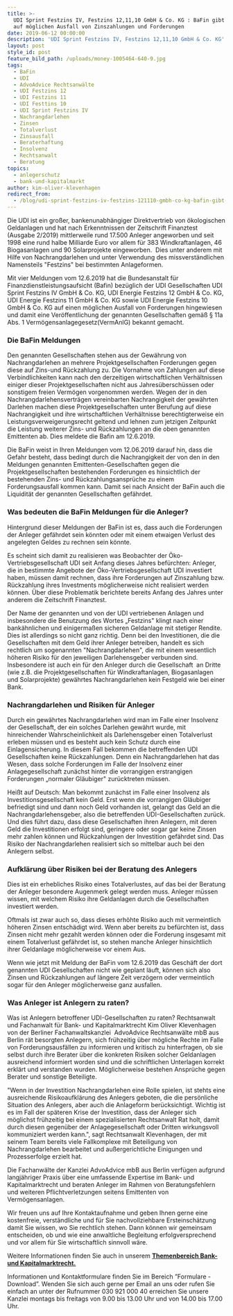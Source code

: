```yaml
---
title: >-
  UDI Sprint Festzins IV, Festzins 12,11,10 GmbH & Co. KG : BaFin gibt Hinweis
  auf möglichen Ausfall von Zinszahlungen und Forderungen
date: 2019-06-12 00:00:00
description: 'UDI Sprint Festzins IV, Festzins 12,11,10 GmbH & Co. KG'
layout: post
style_id: post
feature_bild_path: /uploads/money-1005464-640-9.jpg
tags:
  - BaFin
  - UDI
  - AdvoAdvice Rechtsanwälte
  - UDI Festzins 12
  - UDI Festzins 11
  - UDI Festtins 10
  - UDI Sprint Festzins IV
  - Nachrangdarlehen
  - Zinsen
  - Totalverlust
  - Zinsausfall
  - Beraterhaftung
  - Insolvenz
  - Rechtsanwalt
  - Beratung
topics:
  - anlegerschutz
  - bank-und-kapitalmarkt
author: kim-oliver-klevenhagen
redirect_from: 
  - /blog/udi-sprint-festzins-iv-festzins-121110-gmbh-co-kg-bafin-gibt-hinweis-auf-möglichen-ausfall-von-zinszahlungen-und-forderungen/
---
```


Die UDI ist ein gro&szlig;er, bankenunabh&auml;ngiger Direktvertrieb von ökologischen Geldanlagen und hat nach Erkenntnissen der Zeitschrift Finanztest (Ausgabe 2/2019) mittlerweile rund 17.500 Anleger angeworben und seit 1998 eine rund halbe Milliarde Euro vor allem f&uuml;r 383 Windkraftanlagen, 46 Biogasanlagen und 90 Solarprojekte eingeworben.&nbsp; Dies unter anderem mit Hilfe von Nachrangdarlehen und unter Verwendung des missverst&auml;ndlichen Namensteils "Festzins" bei bestimmten Anlageformen.

Mit vier Meldungen vom 12.6.2019 hat die Bundesanstalt f&uuml;r Finanzdienstleistungsaufsicht (Bafin) bez&uuml;glich der UDI Gesellschaften UDI Sprint Festzins IV GmbH & Co. KG, UDI Energie Festzins 12 GmbH & Co. KG, UDI Energie Festzins 11 GmbH & Co. KG sowie UDI Energie Festzins 10 GmbH & Co. KG auf einen möglichen Ausfall von Forderungen hingewiesen und damit eine Veröffentlichung der genannten Gesellschaften gem&auml;&szlig; &sect; 11a Abs. 1 Vermögensanlagegesetz(VermAnlG) bekannt gemacht.

### Die BaFin Meldungen

Den genannten Gesellschaften stehen aus der Gew&auml;hrung von Nachrangdarlehen an mehrere Projektgesellschaften Forderungen gegen diese auf Zins-und R&uuml;ckzahlung zu. Die Vornahme von Zahlungen auf diese Verbindlichkeiten kann nach den derzeitigen wirtschaftlichen Verh&auml;ltnissen einiger dieser Projektgesellschaften nicht aus Jahres&uuml;bersch&uuml;ssen oder sonstigem freien Vermögen vorgenommen werden. Wegen der in den Nachrangdarlehensvertr&auml;gen vereinbarten Nachrangigkeit der gew&auml;hrten Darlehen machen diese Projektgesellschaften unter Berufung auf diese Nachrangigkeit und ihre wirtschaftlichen Verh&auml;ltnisse berechtigterweise ein Leistungsverweigerungsrecht geltend und lehnen zum jetzigen Zeitpunkt die Leistung weiterer Zins- und R&uuml;ckzahlungen an die oben genannten Emittenten ab. Dies meldete die Bafin am 12.6.2019.

Die BaFin weist in Ihren Meldungen vom 12.06.2019 darauf hin, dass die Gefahr besteht, dass bedingt durch die Nachrangigkeit der von den in den Meldungen genannten Emittenten-Gesellschaften gegen die Projektgesellschaften bestehenden Forderungen es hinsichtlich der bestehenden Zins- und R&uuml;ckzahlungsanspr&uuml;che zu einem Forderungsausfall kommen kann. Damit sei nach Ansicht der BaFin auch die Liquidit&auml;t der genannten Gesellschaften gef&auml;hrdet.

### Was bedeuten die BaFin Meldungen f&uuml;r die Anleger?

Hintergrund dieser Meldungen der BaFin ist es, dass auch die Forderungen der Anleger gef&auml;hrdet sein könnten oder mit einem etwaigen Verlust des angelegten Geldes zu rechnen sein könnte.

Es scheint sich damit zu realisieren was Beobachter der Öko-Vertriebsgesellschaft UDI seit Anfang dieses Jahres bef&uuml;rchten: Anleger, die in bestimmte Angebote der Öko-Vertriebsgesellschaft UDI investiert haben, m&uuml;ssen damit rechnen, dass ihre Forderungen auf Zinszahlung bzw. R&uuml;ckzahlung ihres Investments möglicherweise nicht realisiert werden können. &Uuml;ber diese Problematik berichtete bereits Anfang des Jahres unter anderem die Zeitschrift Finanztest.

Der Name der genannten und von der UDI vertriebenen Anlagen und insbesondere die Benutzung des Wortes „Festzins" klingt nach einer bank&auml;hnlichen und einigerma&szlig;en sicheren Geldanlage mit stetiger Rendite. Dies ist allerdings so nicht ganz richtig. Denn bei den Investitionen, die die Gesellschaften mit dem Geld ihrer Anleger betreiben, handelt es sich rechtlich um sogenannten "Nachrangdarlehen", die mit einem wesentlich höheren Risiko f&uuml;r den jeweiligen Darlehensgeber verbunden sind. Insbesondere ist auch ein f&uuml;r den Anleger durch die Gesellschaft&nbsp; an Dritte (wie z.B. die Projektgesellschaften f&uuml;r Windkraftanlagen, Biogasanlagen und Solarprojekte) gew&auml;hrtes Nachrangdarlehen kein Festgeld wie bei einer Bank.

### Nachrangdarlehen und Risiken f&uuml;r Anleger

Durch ein gew&auml;hrtes Nachrangdarlehen wird man im Falle einer Insolvenz der Gesellschaft, der ein solches Darlehen gew&auml;hrt wurde, mit hinreichender Wahrscheinlichkeit als Darlehensgeber einen Totalverlust erleben m&uuml;ssen und es besteht auch kein Schutz durch eine Einlagensicherung. In diesem Fall bekommen die betreffenden UDI Gesellschaften keine R&uuml;ckzahlungen. Denn ein Nachrangdarlehen hat das Wesen, dass solche Forderungen im Falle der Insolvenz einer Anlagegesellschaft zun&auml;chst hinter die vorrangigen erstrangigen Forderungen „normaler Gl&auml;ubiger" zur&uuml;cktreten m&uuml;ssen.

Hei&szlig;t auf Deutsch: Man bekommt zun&auml;chst im Falle einer Insolvenz als Investitionsgesellschaft kein Geld. Erst wenn die vorrangigen Gl&auml;ubiger befriedigt sind und dann noch Geld vorhanden ist, gelangt das Geld an die Nachrangdarlehensgeber, also die betreffenden UDI-Gesellschaften zur&uuml;ck. Und dies f&uuml;hrt dazu, dass diese Gesellschaften ihren Anlegern, mit deren Geld die Investitionen erfolgt sind, geringere oder sogar gar keine Zinsen mehr zahlen können und R&uuml;ckzahlungen der Investition gef&auml;hrdet sind. Das Risiko der Nachrangdarlehen realisiert sich so mittelbar auch bei den Anlegern selbst.

### Aufkl&auml;rung &uuml;ber Risiken bei der Beratung des Anlegers

Dies ist ein erhebliches Risiko eines Totalverlustes, auf das bei der Beratung der Anleger besondere Augenmerk gelegt werden muss. Anleger m&uuml;ssen wissen, mit welchem Risiko ihre Geldanlagen durch die Gesellschaften investiert werden.

Oftmals ist zwar auch so, dass dieses erhöhte Risiko auch mit vermeintlich höheren Zinsen entsch&auml;digt wird. Wenn aber bereits zu bef&uuml;rchten ist, dass Zinsen nicht mehr gezahlt werden können oder die Forderung insgesamt mit einem Totalverlust gef&auml;hrdet ist, so stehen manche Anleger hinsichtlich ihrer Geldanlage möglicherweise vor einem Aus.

Wenn wie jetzt mit Meldung der BaFin vom 12.6.2019 das Gesch&auml;ft der dort genannten UDI Gesellschaften nicht wie geplant l&auml;uft, können sich also Zinsen und R&uuml;ckzahlungen auf l&auml;ngere Zeit verzögern oder vermeintlich sogar f&uuml;r den Anleger möglicherweise ganz ausfallen.

### Was Anleger ist Anlegern zu raten?

Was ist Anlegern betroffener UDI-Gesellschaften zu raten? Rechtsanwalt und Fachanwalt f&uuml;r Bank- und Kapitalmarktrecht Kim Oliver Klevenhagen von der Berliner Fachanwaltskanzlei&nbsp; AdvoAdvice Rechtsanw&auml;lte mbB aus Berlin r&auml;t besorgten Anlegern, sich fr&uuml;hzeitig &uuml;ber mögliche Rechte im Falle von Forderungsausf&auml;llen zu informieren und kritisch zu hinterfragen, ob sie selbst durch ihre Berater &uuml;ber die konkreten Risiken solcher Geldanlagen ausreichend informiert worden sind und die schriftlichen Unterlagen korrekt erkl&auml;rt und verstanden wurden. Möglicherweise bestehen Anspr&uuml;che gegen Berater und sonstige Beteiligte.

"Wenn in der Investition Nachrangdarlehen eine Rolle spielen, ist stehts eine ausreichende Risikoaufkl&auml;rung des Anlegers geboten, die die persönliche Situation des Anlegers, aber auch die Anlageform ber&uuml;cksichtigt. Wichtig ist es im Fall der sp&auml;teren Krise der Investition, dass der Anleger sich möglichst fr&uuml;hzeitig bei einem spezialisierten Rechtsanwalt Rat holt, damit durch diesen gegen&uuml;ber der Anlagegesellschaft oder Dritten wirkungsvoll kommuniziert werden kann.", sagt Rechtsanwalt Klevenhagen, der mit seinem Team bereits viele Fallkomplexe mit Beteiligung von Nachrangdarlehen bearbeitet und au&szlig;ergerichtliche Einigungen und Prozesserfolge erzielt hat.

Die Fachanw&auml;lte der Kanzlei AdvoAdvice mbB aus Berlin verf&uuml;gen aufgrund langj&auml;hriger Praxis &uuml;ber eine umfassende Expertise im Bank- und Kapitalmarktrecht und beraten Anleger im Rahmen von Beratungsfehlern und weiteren Pflichtverletzungen seitens Emittenten von Vermögensanlagen.&nbsp;

Wir freuen uns auf Ihre Kontaktaufnahme und geben Ihnen gerne eine kostenfreie, verst&auml;ndliche und f&uuml;r Sie nachvollziehbare Ersteinsch&auml;tzung damit Sie wissen, wo Sie rechtlich stehen. Dann können wir gemeinsam entscheiden, ob und wie eine anwaltliche Begleitung erfolgversprechend und vor allem f&uuml;r Sie wirtschaftlich sinnvoll w&auml;re.

Weitere Informationen finden Sie auch in unserem&nbsp;[**Themenbereich Bank- und Kapitalmarktrecht.**](https://advoadvice.de/themen/bank-und-kapitalmarkt/)

Informationen und Kontaktformulare finden Sie im Bereich ”Formulare - Download”. Wenden Sie sich auch gerne per Email an uns oder rufen Sie einfach an unter der Rufnummer 030 921 000 40 erreichen Sie unsere Kanzlei montags bis freitags von 9.00 bis 13.00 Uhr und von 14.00 bis 17.00 Uhr.&nbsp;